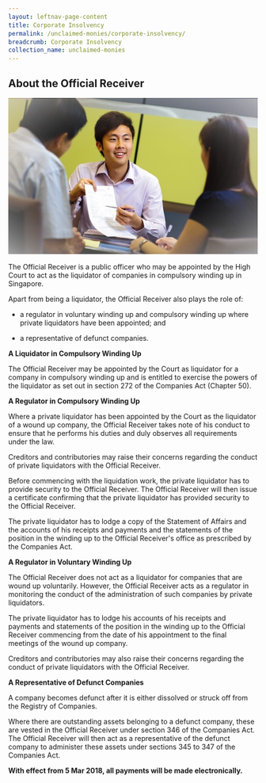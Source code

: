 ```yaml
---
layout: leftnav-page-content
title: Corporate Insolvency
permalink: /unclaimed-monies/corporate-insolvency/
breadcrumb: Corporate Insolvency
collection_name: unclaimed-monies
---
```


About the Official Receiver
---

![1503996669903.jpg](/images/1503996669903.jpg)<br>

The Official Receiver is a public officer  who may be appointed by the High Court to act as the liquidator of companies in compulsory winding up in Singapore.

Apart from being a liquidator, the Official Receiver also plays the role of:

* a regulator in voluntary winding up and compulsory winding up where private liquidators have been appointed; and
 
* a representative of defunct companies.

**A Liquidator in Compulsory Winding Up**

The Official Receiver may be appointed by the Court as liquidator for a company in compulsory winding up and is entitled to exercise the powers of the liquidator as set out in section 272 of the Companies Act (Chapter 50).

**A Regulator in Compulsory Winding Up**

Where a private liquidator has been appointed by the Court as the liquidator of a wound up company, the Official Receiver takes note of his conduct to ensure that he performs his duties and duly observes all requirements under the law.

Creditors and contributories may raise their concerns regarding the conduct of private liquidators with the Official Receiver.

Before commencing with the liquidation work, the private liquidator has to provide security to the Official Receiver. The Official Receiver will then issue a certificate confirming that the private liquidator has provided security to the Official Receiver.

The private liquidator has to lodge a copy of the Statement of Affairs and the accounts of his receipts and payments and the statements of the position in the winding up to the Official Receiver's office as prescribed by the Companies Act.

**A Regulator in Voluntary Winding Up**

The Official Receiver does not act as a liquidator for companies that are wound up voluntarily. However, the Official Receiver acts as a regulator in monitoring the conduct of the administration of such companies by private liquidators.

The private liquidator has to lodge his accounts of his receipts and payments and statements of the position in the winding up to the Official Receiver commencing from the date of his appointment to the final meetings of the wound up company.

Creditors and contributories may also raise their concerns regarding the conduct of private liquidators with the Official Receiver.

**A Representative of Defunct Companies**
 
A company becomes defunct after it is either dissolved or struck off from the Registry of Companies.

Where there are outstanding assets belonging to a defunct company, these are vested in the Official Receiver under section 346 of the Companies Act. The Official Receiver will then act as a representative of the defunct company to administer these assets under sections 345 to 347 of the Companies Act.

**With effect from 5 Mar 2018, all payments will be made electronically.**
